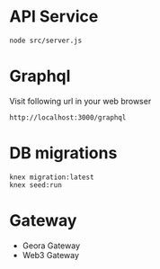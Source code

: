 API Service
===

```
node src/server.js
```

Graphql
===

Visit following url in your web browser

```
http://localhost:3000/graphql
```

DB migrations
===

```
knex migration:latest
knex seed:run
```

Gateway
===

- Geora Gateway
- Web3 Gateway
